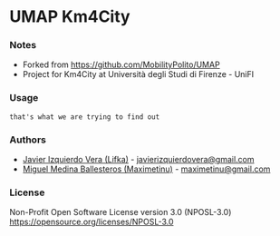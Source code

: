 # UMAP Km4City


### Notes
* Forked from https://github.com/MobilityPolito/UMAP
* Project for Km4City at Università degli Studi di Firenze - UniFI

### Usage
`that's what we are trying to find out`

### Authors
- [Javier Izquierdo Vera (Lifka)](https://github.com/Lifka/) - [javierizquierdovera@gmail.com](mailto:javierizquierdovera@gmail.com)
- [Miguel Medina Ballesteros (Maximetinu)](https://github.com/Maximetinu/) - [maximetinu@gmail.com](mailto:maximetinu@gmail.com)

### License
Non-Profit Open Software License version 3.0 (NPOSL-3.0) https://opensource.org/licenses/NPOSL-3.0

